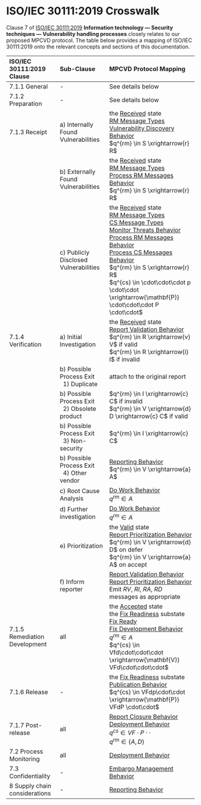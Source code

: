 # ISO/IEC 30111:2019 Crosswalk

Clause 7 of [ISO/IEC 30111:2019](https://www.iso.org/standard/69725.html) 
**Information technology — Security techniques — Vulnerability handling processes**
closely relates to our proposed MPCVD protocol.
The table below provides a mapping of ISO/IEC 30111:2019 onto the relevant concepts and sections of this documentation.


| ISO/IEC<br/>30111:2019<br/>Clause | Sub-Clause                                                   | MPCVD Protocol Mapping                                                                                                                                                                                                                                                                                                                                                                                                                                                                                                                                                                                |
|:---------------------------------|:-------------------------------------------------------------|:------------------------------------------------------------------------------------------------------------------------------------------------------------------------------------------------------------------------------------------------------------------------------------------------------------------------------------------------------------------------------------------------------------------------------------------------------------------------------------------------------------------------------------------------------------------------------------------------------|
|           7.1.1 General           | -                                                            | See details below                                                                                                                                                                                                                                                                                                                                                                                                                                                                                                                                                                                     |
|         7.1.2 Preparation         | -                                                            | See details below                                                                                                                                                                                                                                                                                                                                                                                                                                                                                                                                                                                     |
|           7.1.3 Receipt           | a) Internally Found Vulnerabilities                          | the [Received](../topics/process_models/rm/#the-received-r-state) state<br/>[RM Message Types](./formal_protocol/messages/#rm-message-types)<br/>[Vulnerability Discovery Behavior](../topics/behavior_logic/vuldisco_bt/)<br/>$q^{rm} \in S \xrightarrow{r} R$ |
|                              | b) Externally Found Vulnerabilities                          | the [Received](../topics/process_models/rm/#the-received-r-state) state<br/>[RM Message Types](./formal_protocol/messages/#rm-message-types)<br/>[Process RM Messages Behavior](../topics/behavior_logic/msg_rm_bt/)<br/>$q^{rm} \in S \xrightarrow{r} R$ |
|                              | c) Publicly Disclosed Vulnerabilities                        | the [Received](../topics/process_models/rm/#the-received-r-state) state<br/>[RM Message Types](./formal_protocol/messages/#rm-message-types)<br/>[CS Message Types](./formal_protocol/messages/#sec:cs_message_types)<br/>[Monitor Threats Behavior](../topics/behavior_logic/monitor_threats_bt/)<br/>[Process RM Messages Behavior](../topics/behavior_logic/msg_rm_bt/)<br/>[Process CS Messages Behavior](../topics/behavior_logic/msg_cs_bt/)<br/>$q^{rm} \in S \xrightarrow{r} R$<br/>$q^{cs} \in \cdot\cdot\cdot p \cdot\cdot \xrightarrow{\mathbf{P}} \cdot\cdot\cdot P \cdot\cdot$ |
|        7.1.4 Verification         | a) Initial Investigation                                     | the [Received](../topics/process_models/rm/#the-received-r-state) state<br/>[Report Validation Behavior](../topics/behavior_logic/rm_validation_bt/)<br/>$q^{rm} \in R \xrightarrow{v} V$ if valid</br>$q^{rm} \in R \xrightarrow{i} I$ if invalid                                                                                                                                                                                                                                                                                                                                                                                                |    
|                              | b) Possible Process Exit<br/>&nbsp;&nbsp;1) Duplicate        | attach to the original report                                                                                                                                                                                                                                                                                                                                                                                                                                                                                                                                                                         |
|                              | b) Possible Process Exit<br/>&nbsp;&nbsp;2) Obsolete product | $q^{rm} \in I \xrightarrow{c} C$ if invalid<br/>$q^{rm} \in V \xrightarrow{d} D \xrightarrow{c} C$ if valid                                                                                                                                                                                                                                                                                                                                                                                                                                                                                           |
|                              | b) Possible Process Exit<br/>&nbsp;&nbsp;3) Non-security     | $q^{rm} \in I \xrightarrow{c} C$                                                                                                                                                                                                                                                                                                                                                                                                                                                                                                                                                                      |
|                              | b) Possible Process Exit<br/>&nbsp;&nbsp;4) Other vendor     | [Reporting Behavior](../topics/behavior_logic/reporting_bt/)<br/>$q^{rm} \in V \xrightarrow{a} A$                                                                                                                                                                                                                                                                                                                                                                                                                                                                                                                                           |
|                              | c) Root Cause Analysis                                       | [Do Work Behavior](../topics/behavior_logic/do_work_bt/)<br/>$q^{rm} \in A$                                                                                                                                                                                                                                                                                                                                                                                                                                                                                                                                                               |
|                              | d) Further investigation                                     | [Do Work Behavior](../topics/behavior_logic/do_work_bt/)<br/>$q^{rm} \in A$                                                                                                                                                                                                                                                                                                                                                                                                                                                                                                                                                               |
|                              | e) Prioritization                                            | the [Valid](../topics/process_models/rm/#the-valid-v-state) state<br/>[Report Prioritization Behavior](../topics/behavior_logic/rm_prioritization_bt/)<br/>$q^{rm} \in V \xrightarrow{d} D$ on defer<br/>$q^{rm} \in V \xrightarrow{a} A$ on accept                                                                                                                                                                                                                                                                                                                                                                                                                                               |
|                              | f) Inform reporter                                           | [Report Validation Behavior](../topics/behavior_logic/rm_validation_bt/)<br/>[Report Prioritization Behavior](../topics/behavior_logic/rm_prioritization_bt/)<br/>Emit _RV_, _RI_, _RA_, _RD_ messages as appropriate                                                                                                                                                                                                                                                                                                                                                                                                                                                                         |
|   7.1.5 Remediation Development   | all| the [Accepted](../topics/process_models/rm/#the-accepted-a-state) state<br/>the [Fix Readiness](../topics/process_models/cs/#the-fix-readiness-substate-f-f) substate<br/>[Fix Ready](../topics/process_models/model_interactions/rm_em_cs/#sec:cs_f_em)<br/>[Fix Development Behavior](../topics/behavior_logic/fix_dev_bt/)<br/>$q^{rm} \in A$<br/>$q^{cs} \in Vfd\cdot\cdot\cdot \xrightarrow{\mathbf{V}} VFd\cdot\cdot\cdot$                                                                                                                                                                                                                                                                                                                                                                                       |
| 7.1.6 Release | -                                                            | the [Fix Readiness](../topics/process_models/cs/#the-fix-readiness-substate-f-f) substate<br/>[Publication Behavior](../topics/behavior_logic/publication_bt/)<br/>$q^{cs} \in VFdp\cdot\cdot \xrightarrow{\mathbf{P}} VFdP \cdot\cdot$                                                                                                                                                                                                                                                                                                                                                                                                                                                                  |
| 7.1.7 Post-release | all                                                          | [Report Closure Behavior](../topics/behavior_logic/rm_closure_bt/)<br/>[Deployment Behavior](../topics/behavior_logic/deployment_bt/)<br/>$q^{cs} \in VF\cdot P \cdot\cdot$<br/>$q^{rm} \in \{A,D\}$                                                                                                                                                                                                                                                                                                                                                                                                                                                                                |
| 7.2 Process Monitoring | all                                                          | [Deployment Behavior](../topics/behavior_logic/deployment_bt/)                                                                                                                                                                                                                                                                                                                                                                                                                                                                                                                                                                               |
| 7.3 Confidentiality | -                                                            | [Embargo Management Behavior](../topics/behavior_logic/em_bt/)                                                                                                                                                                                                                                                                                                                                                                                                                                                                                                                                                                       |
| 8 Supply chain considerations| -                                                            | [Reporting Behavior](../topics/behavior_logic/reporting_bt/)                                                                                                                                                                                                                                                                                                                                                                                                                                                                                                                                                                                |